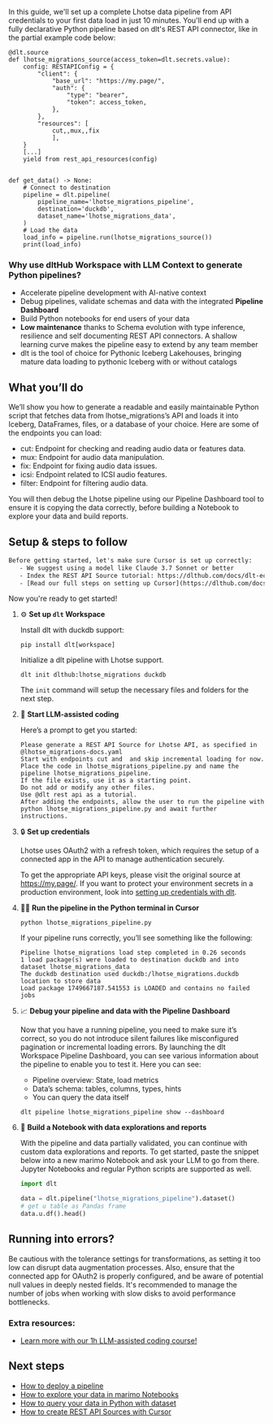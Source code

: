 In this guide, we'll set up a complete Lhotse data pipeline from API credentials to your first data load in just 10 minutes. You'll end up with a fully declarative Python pipeline based on dlt's REST API connector, like in the partial example code below:

```python-outcome
@dlt.source
def lhotse_migrations_source(access_token=dlt.secrets.value):
    config: RESTAPIConfig = {
        "client": {
            "base_url": "https://my.page/",
            "auth": {
                "type": "bearer",
                "token": access_token,
            },
        },
        "resources": [
            cut,,mux,,fix
            ],
    }
    [...]
    yield from rest_api_resources(config)


def get_data() -> None:
    # Connect to destination
    pipeline = dlt.pipeline(
        pipeline_name='lhotse_migrations_pipeline',
        destination='duckdb',
        dataset_name='lhotse_migrations_data', 
    )
    # Load the data
    load_info = pipeline.run(lhotse_migrations_source())
    print(load_info) 
```

### Why use dltHub Workspace with LLM Context to generate Python pipelines?

- Accelerate pipeline development with AI-native context
- Debug pipelines, validate schemas and data with the integrated **Pipeline Dashboard**
- Build Python notebooks for end users of your data
- **Low maintenance** thanks to Schema evolution with type inference, resilience and self documenting REST API connectors. A shallow learning curve makes the pipeline easy to extend by any team member
- dlt is the tool of choice for Pythonic Iceberg Lakehouses, bringing mature data loading to pythonic Iceberg with or without catalogs

## What you’ll do

We’ll show you how to generate a readable and easily maintainable Python script that fetches data from lhotse_migrations’s API and loads it into Iceberg, DataFrames, files, or a database of your choice. Here are some of the endpoints you can load:

- cut: Endpoint for checking and reading audio data or features data.
- mux: Endpoint for audio data manipulation.
- fix: Endpoint for fixing audio data issues.
- icsi: Endpoint related to ICSI audio features.
- filter: Endpoint for filtering audio data.

You will then debug the Lhotse pipeline using our Pipeline Dashboard tool to ensure it is copying the data correctly, before building a Notebook to explore your data and build reports.

## Setup & steps to follow

```default
Before getting started, let's make sure Cursor is set up correctly:
   - We suggest using a model like Claude 3.7 Sonnet or better
   - Index the REST API Source tutorial: https://dlthub.com/docs/dlt-ecosystem/verified-sources/rest_api/ and add it to context as **@dlt rest api**
   - [Read our full steps on setting up Cursor](https://dlthub.com/docs/dlt-ecosystem/llm-tooling/cursor-restapi#23-configuring-cursor-with-documentation)
```

Now you're ready to get started!

1. ⚙️ **Set up `dlt` Workspace**
    
    Install dlt with duckdb support:
    ```shell
    pip install dlt[workspace]
    ```

    Initialize a dlt pipeline with Lhotse support.
    ```shell
    dlt init dlthub:lhotse_migrations duckdb
    ```

    The `init` command will setup the necessary files and folders for the next step.
    
2. 🤠 **Start LLM-assisted coding**
    
    Here’s a prompt to get you started:
    
    ```prompt
    Please generate a REST API Source for Lhotse API, as specified in @lhotse_migrations-docs.yaml 
    Start with endpoints cut and  and skip incremental loading for now. 
    Place the code in lhotse_migrations_pipeline.py and name the pipeline lhotse_migrations_pipeline. 
    If the file exists, use it as a starting point. 
    Do not add or modify any other files. 
    Use @dlt rest api as a tutorial. 
    After adding the endpoints, allow the user to run the pipeline with python lhotse_migrations_pipeline.py and await further instructions.
    ```

    
3. 🔒 **Set up credentials** 
    
    Lhotse uses OAuth2 with a refresh token, which requires the setup of a connected app in the API to manage authentication securely.
    
    To get the appropriate API keys, please visit the original source at https://my.page/.
    If you want to protect your environment secrets in a production environment, look into [setting up credentials with dlt](https://dlthub.com/docs/walkthroughs/add_credentials).
    
4. 🏃‍♀️ **Run the pipeline in the Python terminal in Cursor**
    
    ```shell
    python lhotse_migrations_pipeline.py
    ```
    
    If your pipeline runs correctly, you’ll see something like the following:
    
    ```shell
    Pipeline lhotse_migrations load step completed in 0.26 seconds
    1 load package(s) were loaded to destination duckdb and into dataset lhotse_migrations_data
    The duckdb destination used duckdb:/lhotse_migrations.duckdb location to store data
    Load package 1749667187.541553 is LOADED and contains no failed jobs
    ```
    
5. 📈 **Debug your pipeline and data with the Pipeline Dashboard**

    Now that you have a running pipeline, you need to make sure it’s correct, so you do not introduce silent failures like misconfigured pagination or incremental loading errors. By launching the dlt Workspace Pipeline Dashboard, you can see various information about the pipeline to enable you to test it. Here you can see:
    - Pipeline overview: State, load metrics
    - Data’s schema: tables, columns, types, hints
    - You can query the data itself
    
    ```shell
    dlt pipeline lhotse_migrations_pipeline show --dashboard
    ```
    
6. 🐍 **Build a Notebook with data explorations and reports**

    With the pipeline and data partially validated, you can continue with custom data explorations and reports. To get started, paste the snippet below into a new marimo Notebook and ask your LLM to go from there. Jupyter Notebooks and regular Python scripts are supported as well.

    
    ```python
    import dlt

   data = dlt.pipeline("lhotse_migrations_pipeline").dataset()
   # get u table as Pandas frame
   data.u.df().head()
    ```

## Running into errors?

Be cautious with the tolerance settings for transformations, as setting it too low can disrupt data augmentation processes. Also, ensure that the connected app for OAuth2 is properly configured, and be aware of potential null values in deeply nested fields. It's recommended to manage the number of jobs when working with slow disks to avoid performance bottlenecks.

### Extra resources:

- [Learn more with our 1h LLM-assisted coding course!](https://www.youtube.com/watch?v=GGid70rnJuM)

## Next steps

- [How to deploy a pipeline](https://dlthub.com/docs/walkthroughs/deploy-a-pipeline)
- [How to explore your data in marimo Notebooks](https://dlthub.com/docs/general-usage/dataset-access/marimo)
- [How to query your data in Python with dataset](https://dlthub.com/docs/general-usage/dataset-access/dataset)
- [How to create REST API Sources with Cursor](https://dlthub.com/docs/dlt-ecosystem/llm-tooling/cursor-restapi)